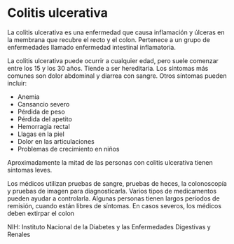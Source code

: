 Colitis ulcerativa
==================


La colitis ulcerativa es una enfermedad que causa inflamación y úlceras en la membrana que recubre el recto y el colon. Pertenece a un grupo de enfermedades llamado enfermedad intestinal inflamatoria. 


La colitis ulcerativa puede ocurrir a cualquier edad, pero suele comenzar entre los 15 y los 30 años. Tiende a ser hereditaria. Los síntomas más comunes son dolor abdominal y diarrea con sangre. Otros síntomas pueden incluir:

* Anemia
* Cansancio severo
* Pérdida de peso
* Pérdida del apetito
* Hemorragia rectal
* Llagas en la piel
* Dolor en las articulaciones
* Problemas de crecimiento en niños


Aproximadamente la mitad de las personas con colitis ulcerativa tienen síntomas leves. 


Los médicos utilizan pruebas de sangre, pruebas de heces, la colonoscopía y pruebas de imagen para diagnosticarla. Varios tipos de medicamentos pueden ayudar a controlarla. Algunas personas tienen largos períodos de remisión, cuando están libres de síntomas. En casos severos, los médicos deben extirpar el colon


NIH: Instituto Nacional de la Diabetes y las Enfermedades Digestivas y Renales 

